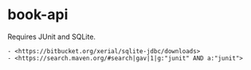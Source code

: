 # book-api

Requires JUnit and SQLite.

	- <https://bitbucket.org/xerial/sqlite-jdbc/downloads>
	- <https://search.maven.org/#search|gav|1|g:"junit" AND a:"junit">
